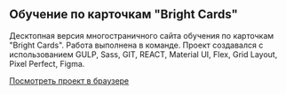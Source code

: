 ## Обучение по карточкам "Bright Cards"
Десктопная версия многостраничного сайта обучения по карточкам "Bright Cards". Работа выполнена в команде. Проект создавался с использованием GULP, Sass, GIT, REACT, Material UI, Flex, Grid Layout, Pixel Perfect, Figma.

[Посмотреть проект в браузере](https://krutko77.github.io/iti_bright_cards_c2/)


